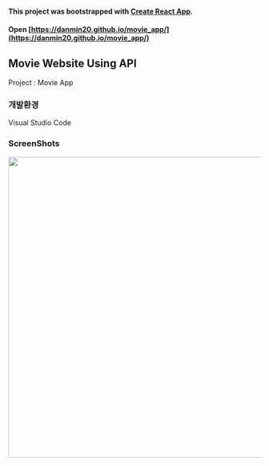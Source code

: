 #### This project was bootstrapped with [Create React App](https://github.com/facebook/create-react-app).
#### Open [https://danmin20.github.io/movie_app/](https://danmin20.github.io/movie_app/)

## Movie Website Using API
Project : Movie App

### 개발환경
Visual Studio Code

### ScreenShots
<img width="600" src="https://user-images.githubusercontent.com/50590192/71552813-03062380-2a47-11ea-84eb-872a144737ea.png">
